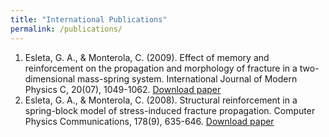 ```yaml
---
title: "International Publications"
permalink: /publications/
---
```

1. Esleta, G. A., & Monterola, C. (2009). Effect of memory and reinforcement on the propagation and morphology of fracture in a two-dimensional mass-spring system. International Journal of Modern Physics C, 20(07), 1049-1062. [Download paper](/portfolio/assets/docs/esleta_ijmpc_2009.pdf)
2. Esleta, G. A., & Monterola, C. (2008). Structural reinforcement in a spring-block model of stress-induced fracture propagation. Computer Physics Communications, 178(9), 635-646. [Download paper](/portfolio/assets/docs/esleta_cpc_2008.pdf)